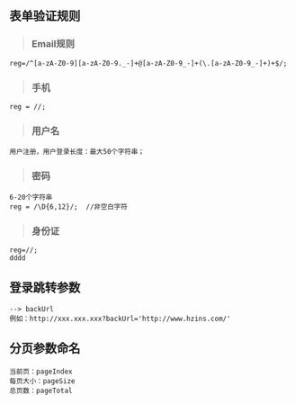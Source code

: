 ## 表单验证规则 #
 

> ### Email规则

    reg=/^[a-zA-Z0-9][a-zA-Z0-9._-]+@[a-zA-Z0-9_-]+(\.[a-zA-Z0-9_-]+)+$/;


> ### 手机
 
    reg = //;


> ### 用户名

    用户注册，用户登录长度：最大50个字符串；

> ### 密码

    6-20个字符串
	reg = /\D{6,12}/;  //非空白字符


>### 身份证 ##

    reg=//;
	dddd

## 登录跳转参数

	--> backUrl
    例如：http://xxx.xxx.xxx?backUrl='http://www.hzins.com/'

## 分页参数命名

    当前页：pageIndex
	每页大小：pageSize
	总页数：pageTotal